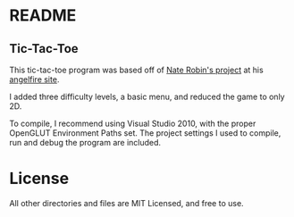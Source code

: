 <h1> README </h1>

<h2> Tic-Tac-Toe </h2>

This tic-tac-toe program was based off of <a href="http://www.angelfire.com/linux/nexusone/projects.html" target="_blank">Nate Robin's project</a>
at his <a href="http://www.angelfire.com/linux/nexusone/index.html" target="_blank">angelfire site</a>.

I added three difficulty levels, a basic menu, and reduced the game to only 2D. 

To compile, I recommend using Visual Studio 2010, with the proper OpenGLUT Environment Paths set. 
The project settings I used to compile, run and debug the program are included.

<h1> License </h1>

All other directories and files are MIT Licensed, and free to use.